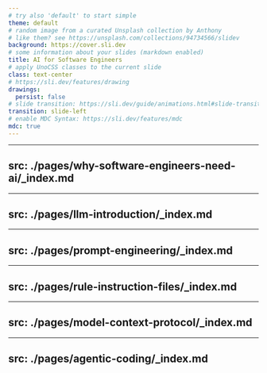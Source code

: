 ```yaml
---
# try also 'default' to start simple
theme: default
# random image from a curated Unsplash collection by Anthony
# like them? see https://unsplash.com/collections/94734566/slidev
background: https://cover.sli.dev
# some information about your slides (markdown enabled)
title: AI for Software Engineers
# apply UnoCSS classes to the current slide
class: text-center
# https://sli.dev/features/drawing
drawings:
  persist: false
# slide transition: https://sli.dev/guide/animations.html#slide-transitions
transition: slide-left
# enable MDC Syntax: https://sli.dev/features/mdc
mdc: true
---
```


---
src: ./pages/why-software-engineers-need-ai/_index.md
---

---
src: ./pages/llm-introduction/_index.md
---

---
src: ./pages/prompt-engineering/_index.md
---

---
src: ./pages/rule-instruction-files/_index.md
---

---
src: ./pages/model-context-protocol/_index.md
---

---
src: ./pages/agentic-coding/_index.md
---